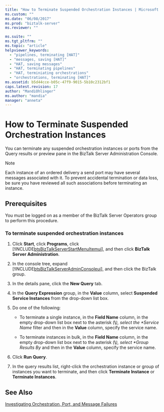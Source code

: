 ```yaml
---
title: "How to Terminate Suspended Orchestration Instances | Microsoft Docs"
ms.custom: ""
ms.date: "06/08/2017"
ms.prod: "biztalk-server"
ms.reviewer: ""

ms.suite: ""
ms.tgt_pltfrm: ""
ms.topic: "article"
helpviewer_keywords: 
  - "pipelines, terminating [HAT]"
  - "messages, saving [HAT]"
  - "HAT, saving messages"
  - "HAT, terminating pipelines"
  - "HAT, terminiating orchestrations"
  - "orchestrations, terminating [HAT]"
ms.assetid: b5d44cce-b05c-47f9-9015-5b10c2312bf1
caps.latest.revision: 17
author: "MandiOhlinger"
ms.author: "mandia"
manager: "anneta"
---
```

# How to Terminate Suspended Orchestration Instances
You can terminate any suspended orchestration instances or ports from the Query results or preview pane in the BizTalk Server Administration Console.  
  
> [!NOTE]
>  Each instance of an ordered delivery a send port may have several messages associated with it. To prevent accidental termination or data loss, be sure you have reviewed all such associations before terminating an instance.  
  
## Prerequisites  
 You must be logged on as a member of the BizTalk Server Operators group to perform this procedure.  
  
### To terminate suspended orchestration instances  
  
1. Click **Start**, click **Programs**, click [!INCLUDE[btsBizTalkServerStartMenuItemui](../includes/btsbiztalkserverstartmenuitemui-md.md)], and then click **BizTalk Server Administration**.  
  
2. In the console tree, expand [!INCLUDE[btsBizTalkServerAdminConsoleui](../includes/btsbiztalkserveradminconsoleui-md.md)], and then click the BizTalk group.  
  
3. In the details pane, click the **New Query** tab.  
  
4. In the **Query Expression** group, in the **Value** column, select **Suspended Service Instances** from the drop-down list box.  
  
5. Do one of the following:  
  
   - To terminate a single instance, in the **Field Name** column, in the empty drop-down list box next to the asterisk (**\\**<em>), select the **Service Name</em>* filter and then in the **Value** column, specify the service name.  
  
   - To terminate instances in bulk, in the **Field Name** column, in the empty drop-down list box next to the asterisk (**\\**<em>), select **Group Results By</em>* and then in the **Value** column, specify the service name.  
  
6. Click **Run Query**.  
  
7. In the query results list, right-click the orchestration instance or group of instances you want to terminate, and then click **Terminate Instance** or **Terminate Instances**.  
  
## See Also  
 [Investigating Orchestration, Port, and Message Failures](../core/investigating-orchestration-port-and-message-failures.md)